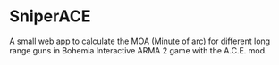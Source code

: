 SniperACE
=========

A small web app to calculate the MOA (Minute of arc) for different long range guns in Bohemia Interactive ARMA 2 game with the A.C.E. mod.
